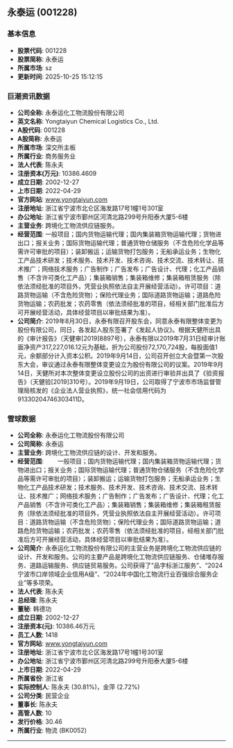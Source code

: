 ## 永泰运 (001228)

### 基本信息

- **股票代码**: 001228
- **股票简称**: 永泰运
- **所属市场**: sz
- **更新时间**: 2025-10-25 15:12:15

### 巨潮资讯数据

- **公司全称**: 永泰运化工物流股份有限公司
- **英文名称**: Yongtaiyun Chemical Logistics Co., Ltd.
- **A股代码**: 001228
- **A股简称**: 永泰运
- **所属市场**: 深交所主板
- **所属行业**: 商务服务业
- **法人代表**: 陈永夫
- **注册资本(万元)**: 10386.4609
- **成立日期**: 2002-12-27
- **上市日期**: 2022-04-29
- **官方网站**: www.yongtaiyun.com
- **注册地址**: 浙江省宁波市北仑区海发路17号1幢1号301室
- **办公地址**: 浙江省宁波市鄞州区河清北路299号升阳泰大厦5-6楼
- **主营业务**: 跨境化工物流供应链服务。
- **经营范围**: 一般项目；国内货物运输代理；国内集装箱货物运输代理；货物进出口；报关业务；国际货物运输代理；普通货物仓储服务（不含危险化学品等需许可审批的项目）；装卸搬运；运输货物打包服务；无船承运业务；生物化工产品技术研发；技术服务、技术开发、技术咨询、技术交流、技术转让、技术推广；网络技术服务；广告制作；广告发布；广告设计、代理；化工产品销售（不含许可类化工产品）；集装箱销售；集装箱维修；集装箱租赁服务（除依法须经批准的项目外，凭营业执照依法自主开展经营活动）。许可项目：道路货物运输（不含危险货物）；保险代理业务；国际道路货物运输；道路危险货物运输；农药批发；农药零售（依法须经批准的项目，经相关部门批准后方可开展经营活动，具体经营项目以审批结果为准）。
- **公司简介**: 2019年8月30日，永泰有限召开股东会，同意永泰有限整体变更为股份有限公司，同日，各发起人股东签署了《发起人协议》。根据天健所出具的《审计报告》（天健审[2019]8897号），永泰有限以2019年7月31日经审计账面净资产317,227,016.12元为基础，折为公司股份72,170,724股，每股面值1元，余额部分计入资本公积。2019年9月14日，公司召开创立大会暨第一次股东大会，审议通过永泰有限整体变更设立为股份有限公司的议案。2019年9月14日，天健所对本次整体变更设立股份公司的出资进行审验并出具了《验资报告》（天健验[2019]310号）。2019年9月19日，公司取得了宁波市市场监督管理局核发的《企业法人营业执照》，统一社会信用代码为91330204746303411D。

### 雪球数据

- **公司全称**: 永泰运化工物流股份有限公司
- **公司简称**: 永泰运
- **主营业务**: 跨境化工物流供应链的设计、开发和服务。
- **经营范围**: 　　一般项目；国内货物运输代理；国内集装箱货物运输代理；货物进出口；报关业务；国际货物运输代理；普通货物仓储服务（不含危险化学品等需许可审批的项目）；装卸搬运；运输货物打包服务；无船承运业务；生物化工产品技术研发；技术服务、技术开发、技术咨询、技术交流、技术转让、技术推广；网络技术服务；广告制作；广告发布；广告设计、代理；化工产品销售（不含许可类化工产品）；集装箱销售；集装箱维修；集装箱租赁服务（除依法须经批准的项目外，凭营业执照依法自主开展经营活动）。许可项目：道路货物运输（不含危险货物）；保险代理业务；国际道路货物运输；道路危险货物运输；农药批发；农药零售（依法须经批准的项目，经相关部门批准后方可开展经营活动，具体经营项目以审批结果为准）。
- **公司简介**: 永泰运化工物流股份有限公司的主营业务是跨境化工物流供应链的设计、开发和服务。公司的主要产品是跨境化工物流供应链服务、仓储堆存服务、道路运输服务、供应链贸易服务。公司获得了“品字标浙江服务”、“2024宁波市口岸领域企业信用A级”、“2024年中国化工物流行业百强综合服务企业”等多项荣。
- **法人代表**: 陈永夫
- **总经理**: 陈永夫
- **董秘**: 韩德功
- **成立日期**: 2002-12-27
- **注册资本(元)**: 10386.46万元
- **员工人数**: 1418
- **官方网站**: www.yongtaiyun.com
- **注册地址**: 浙江省宁波市北仑区海发路17号1幢1号301室
- **办公地址**: 浙江省宁波市鄞州区河清北路299号升阳泰大厦5-6楼
- **上市日期**: 2022-04-29
- **所属省份**: 浙江省
- **实际控制人**: 陈永夫 (30.81%)，金萍 (2.72%)
- **公司分类**: 民营企业
- **董事长**: 陈永夫
- **高管人数**: 10
- **发行价格**: 30.46
- **所属行业**: 物流 (BK0052)

---